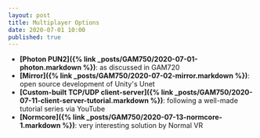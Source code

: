 ```yaml
---
layout: post
title: Multiplayer Options
date: 2020-07-01 10:00
published: true
---
```


* **[Photon PUN2]({% link _posts/GAM750/2020-07-01-photon.markdown %})**: as discussed in GAM720
* **[Mirror]({% link _posts/GAM750/2020-07-02-mirror.markdown %})**: open source development of Unity's Unet
* **[Custom-built TCP/UDP client-server]({% link _posts/GAM750/2020-07-11-client-server-tutorial.markdown %})**: following a well-made tutorial series via YouTube
* **[Normcore]({% link _posts/GAM750/2020-07-13-normcore-1.markdown %})**: very interesting solution by Normal VR
